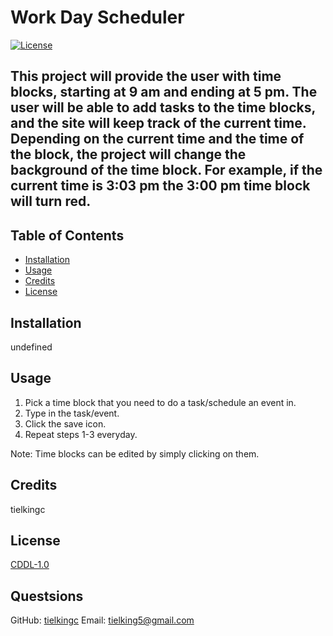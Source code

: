 
  # Work Day Scheduler

  [![License](https://img.shields.io/badge/License-CDDL-1.0-blue.svg)](https://opensource.org/licenses/CDDL-1.0)

  ## This project will provide the user with time blocks, starting at 9 am and ending at 5 pm. The user will be able to add tasks to the time blocks, and the site will keep track of the current time. Depending on the current time and the time of the block, the project will change the background of the time block. For example, if the current time is 3:03 pm the 3:00 pm time block will turn red.

  ## Table of Contents

  * [Installation](#installation)
  * [Usage](#usage)
  * [Credits](#credits)
  * [License](#license)
  
  ## Installation
  undefined

  ## Usage
  1. Pick a time block that you need to do a task/schedule an event in.
2. Type in the task/event.
3. Click the save icon.
4. Repeat steps 1-3 everyday.

Note: Time blocks can be edited by simply clicking on them.

  ## Credits
  tielkingc

  ## License
  [CDDL-1.0](https://opensource.org/licenses/CDDL-1.0)
  

  ## Questsions
  GitHub: [tielkingc](https://github.com/tielkingc)
  Email: tielking5@gmail.com

  
